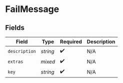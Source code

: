 # FailMessage


## Fields

| Field              | Type               | Required           | Description        |
| ------------------ | ------------------ | ------------------ | ------------------ |
| `description`      | *string*           | :heavy_check_mark: | N/A                |
| `extras`           | *mixed*            | :heavy_check_mark: | N/A                |
| `key`              | *string*           | :heavy_check_mark: | N/A                |